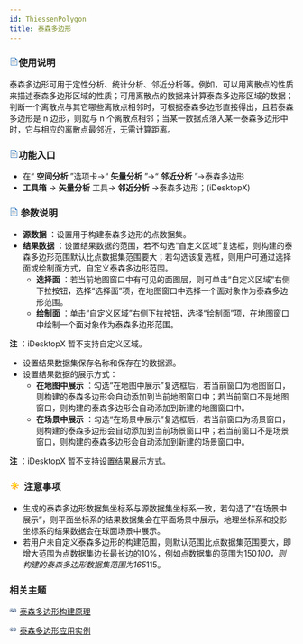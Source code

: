 ```yaml
---
id: ThiessenPolygon
title: 泰森多边形
---
```

### ![](../../../img/read.gif)使用说明

泰森多边形可用于定性分析、统计分析、邻近分析等。例如，可以用离散点的性质来描述泰森多边形区域的性质；可用离散点的数据来计算泰森多边形区域的数据；判断一个离散点与其它哪些离散点相邻时，可根据泰森多边形直接得出，且若泰森多边形是
n 边形，则就与 n 个离散点相邻；当某一数据点落入某一泰森多边形中时，它与相应的离散点最邻近，无需计算距离。

### ![](../../../img/read.gif)功能入口

  * 在“ **空间分析** ”选项卡->“ **矢量分析** ”->“ **邻近分析** ”->泰森多边形
  * **工具箱** -> **矢量分析** 工具-> **邻近分析** ->泰森多边形；(iDesktopX)

### ![](../../../img/read.gif) 参数说明

  * **源数据** ：设置用于构建泰森多边形的点数据集。
  * **结果数据** ：设置结果数据的范围，若不勾选“自定义区域”复选框，则构建的泰森多边形范围默认比点数据集范围要大；若勾选该复选框，则用户可通过选择面或绘制面方式，自定义泰森多边形范围。 
    * **选择面** ：若当前地图窗口中有可见的面图层，则可单击“自定义区域”右侧下拉按钮，选择“选择面”项，在地图窗口中选择一个面对象作为泰森多边形范围。
    * **绘制面** ：单击“自定义区域”右侧下拉按钮，选择“绘制面”项，在地图窗口中绘制一个面对象作为泰森多边形范围。

**注** ：iDesktopX 暂不支持自定义区域。

  * 设置结果数据集保存名称和保存在的数据源。
  * 设置结果数据的展示方式： 
    * **在地图中展示** ：勾选“在地图中展示”复选框后，若当前窗口为地图窗口，则构建的泰森多边形会自动添加到当前地图窗口中；若当前窗口不是地图窗口，则构建的泰森多边形会自动添加到新建的地图窗口中。
    * **在场景中展示** ：勾选“在场景中展示”复选框后，若当前窗口为场景窗口，则构建的泰森多边形会自动添加到当前场景窗口中；若当前窗口不是场景窗口，则构建的泰森多边形会自动添加到新建的场景窗口中。

**注** ：iDesktopX 暂不支持设置结果展示方式。

### ![](../../../img/note.png) 注意事项

  * 生成的泰森多边形数据集坐标系与源数据集坐标系一致，若勾选了“在场景中展示”，则平面坐标系的结果数据集会在平面场景中展示，地理坐标系和投影坐标系的结果数据会在球面场景中展示。
  * 若用户未自定义泰森多边形的构建范围，则默认范围比点数据集范围要大，即增大范围为点数据集边长最长边的10%，例如点数据集的范围为150*100，则构建的泰森多边形数据集范围为165*115。

###  相关主题

![](../../../img/smalltitle.png) [泰森多边形构建原理](ThiessenPolygon_Theory)

![](../../../img/smalltitle.png) [泰森多边形应用实例](ThiessenAnalyst_Example)



